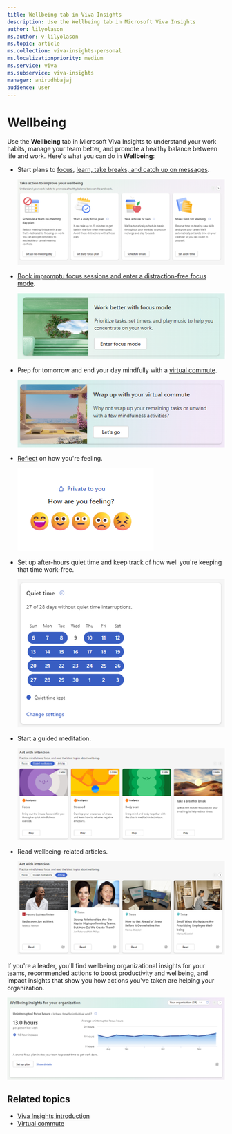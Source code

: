 ```yaml
---
title: Wellbeing tab in Viva Insights
description: Use the Wellbeing tab in Microsoft Viva Insights
author: lilyolason
ms.author: v-lilyolason
ms.topic: article
ms.collection: viva-insights-personal
ms.localizationpriority: medium 
ms.service: viva
ms.subservice: viva-insights
manager: anirudhbajaj
audience: user
---
```

# Wellbeing
	
Use the **Wellbeing** tab in Microsoft Viva Insights to understand your work habits, manage your team better, and promote a healthy balance between life and work. Here's what you can do in **Wellbeing**:

* Start plans to [focus](../use/focus-plan.md), [learn, take breaks, and catch up on messages](wellbeing-plans.md).

    ![plans](images/wellbeing-plans.png)

* [Book impromptu focus sessions and enter a distraction-free focus mode](focus.md).

    ![focus mode](images/wellbeing-focus-mode.png)

* Prep for tomorrow and end your day mindfully with a [virtual commute](virtual-commute.md).

    ![vc](images/wellbeing-vc.png)

* [Reflect](reflect.md) on how you're feeling.

    ![reflect](images/wellbeing-reflect.png)

* Set up after-hours quiet time and keep track of how well you're keeping that time work-free.

    ![quiet time](images/wellbeing-qt.png)

* Start a guided meditation.

    ![guided meditation](images/wellbeing-gm.png)

* Read wellbeing-related articles.

    ![inspiration library](images/wellbeing-il.png)

If you're a leader, you'll find wellbeing organizational insights for your teams, recommended actions to boost productivity and wellbeing, and impact insights that show you how actions you've taken are helping your organization.


![inspiration library](images/wellbeing-org-insights.png)

## Related topics

* [Viva Insights introduction](viva-teams-app.md)
* [Virtual commute](viva-insights-virtual-commute.md)